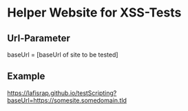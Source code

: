 # Helper Website for XSS-Tests

## Url-Parameter

baseUrl = [baseUrl of site to be tested]

## Example

https://lafisrap.github.io/testScripting?baseUrl=https://somesite.somedomain.tld